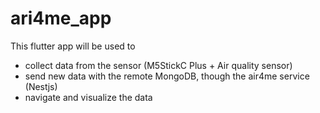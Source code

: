 # ari4me_app

This flutter app will be used to

- collect data from the sensor (M5StickC Plus + Air quality sensor)
- send new data with the remote MongoDB, though the air4me service (Nestjs)
- navigate and visualize the data
